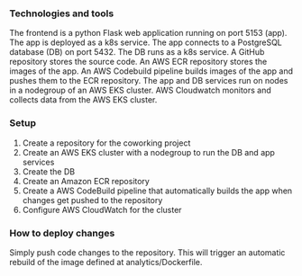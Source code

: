### Technologies and tools
The frontend is a python Flask web application running on port 5153 (app). The app is deployed as a k8s service.
The app connects to a PostgreSQL database (DB) on port 5432. The DB runs as a k8s service.
A GitHub repository stores the source code.
An AWS ECR repository stores the images of the app.
An AWS Codebuild pipeline builds images of the app and pushes them to the ECR repository.
The app and DB services run on nodes in a nodegroup of an AWS EKS cluster.
AWS Cloudwatch monitors and collects data from the AWS EKS cluster.

### Setup
1. Create a repository for the coworking project
2. Create an AWS EKS cluster with a nodegroup to run the DB and app services
3. Create the DB
4. Create an Amazon ECR repository
5. Create a AWS CodeBuild pipeline that automatically builds the app when changes get pushed to the repository
6. Configure AWS CloudWatch for the cluster

### How to deploy changes
Simply push code changes to the repository. This will trigger an automatic rebuild of the image defined at analytics/Dockerfile.